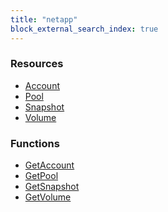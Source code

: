 ```yaml
---
title: "netapp"
block_external_search_index: true
---
```


<!-- WARNING: this file was generated by Pulumi Docs Generator. -->
<!-- Do not edit by hand unless you're certain you know what you are doing! -->

<style>
  table td p { margin-top: 0; margin-bottom: 0; }
</style>

<h3>Resources</h3>
<ul class="api">
    <li><a href="account"><span class="symbol resource"></span>Account</a></li>
    <li><a href="pool"><span class="symbol resource"></span>Pool</a></li>
    <li><a href="snapshot"><span class="symbol resource"></span>Snapshot</a></li>
    <li><a href="volume"><span class="symbol resource"></span>Volume</a></li>
</ul>

<h3>Functions</h3>
<ul class="api">
    <li><a href="getaccount"><span class="symbol datasource"></span>GetAccount</a></li>
    <li><a href="getpool"><span class="symbol datasource"></span>GetPool</a></li>
    <li><a href="getsnapshot"><span class="symbol datasource"></span>GetSnapshot</a></li>
    <li><a href="getvolume"><span class="symbol datasource"></span>GetVolume</a></li>
</ul>

